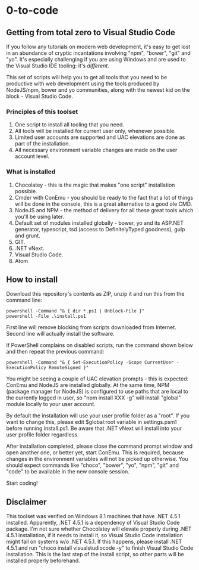 # 0-to-code
## Getting from total zero to Visual Studio Code

If you follow any tutorials on modern web development, it's easy to get lost in an abundance of cryptic incantations involving "npm", "bower", "git" and "yo". It's especially challenging if you are using Windows and are used to the Visual Studio IDE tooling: it's *different*.

This set of scripts will help you to get all tools that you need to be productive with web development using the tools produced by NodeJS/npm, bower and yo communities, along with the newest kid on the block - Visual Studio Code.

### Principles of this toolset

1. One script to install all tooling that you need.
2. All tools will be installed for current user only, whenever possible.
3. Limited user accounts are supported and UAC elevations are done as part of the installation.
4. All necessary environment variable changes are made on the user account level.

### What is installed

1. Chocolatey - this is the magic that makes "one script" installation possible.
2. Cmder with ConEmu - you should be ready to the fact that a lot of things will be done in the console, this is a great alternative to a good ole CMD.
3. NodeJS and NPM - the method of delivery for all these great tools which you'll be using later.
4. Default set of modules installed globally - bower, yo and its ASP.NET generator, typescript, tsd (access to DefinitelyTyped goodness), gulp and grunt.
5. GIT.
6. .NET vNext.
7. Visual Studio Code.
8. Atom

## How to install

Download this repository's contents as ZIP, unzip it and run this from the command line:

```
powershell -Command "& { dir *.ps1 | Unblock-File }"
powershell -File .\install.ps1
```

First line will remove blocking from scripts downloaded from Internet. Second line will actually install the software.

If PowerShell complains on disabled scripts, run the command shown below and then repeat the previous command:

```
powershell -Command "& { Set-ExecutionPolicy -Scope CurrentUser -ExecutionPolicy RemoteSigned }"
```

You might be seeing a couple of UAC elevation prompts - this is expected: ConEmu and NodeJS are installed globally. At the same time, NPM (package manager for NodeJS) is configured to use paths that are local to the currently logged in user, so "npm install XXX -g" will install "global" module locally to your user account.

By default the installation will use your user profile folder as a "root". If you want to change this, please edit $global:root variable in settings.psm1 before running install.ps1. Be aware that .NET vNext will install into your user profile folder regardless.

After installation completed, please close the command prompt window and open another one, or better yet, start ConEmu. This is required, because changes in the environment variables will not be picked up otherwise. You should expect commands like "choco", "bower", "yo", "npm", "git" and "code" to be available in the new console session.

Start coding!

## Disclaimer

This toolset was verified on Windows 8.1 machines that have .NET 4.5.1 installed. Apparently, .NET 4.5.1 is a dependency of Visual Studio Code package. I'm not sure whether Chocolatey will elevate properly during .NET 4.5.1 installation, if it needs to install it, so Visual Studio Code installation might fail on systems w/o .NET 4.5.1. If this happens, please install .NET 4.5.1 and run "choco install visualstudiocode -y" to finish Visual Studio Code installation. This is the last step of the install script, so other parts will be installed properly beforehand.
